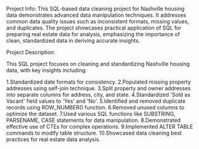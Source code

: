 Project Info:
This SQL-based data cleaning project for Nashville housing data demonstrates advanced data manipulation techniques. It addresses common data quality issues such as inconsistent formats, missing values, and duplicates. The project showcases practical application of SQL for preparing real estate data for analysis, emphasizing the importance of clean, standardized data in deriving accurate insights.

Project Description:

This SQL project focuses on cleaning and standardizing Nashville housing data, with key insights including:

1.Standardized date formats for consistency.
2.Populated missing property addresses using self-join technique.
3.Split property and owner addresses into separate columns for address, city, and state.
4.Standardized 'Sold as Vacant' field values to 'Yes' and 'No'.
5.Identified and removed duplicate records using ROW_NUMBER() function.
6.Removed unused columns to optimize the dataset.
7.Used various SQL functions like SUBSTRING, PARSENAME, CASE statements for data manipulation.
8.Demonstrated effective use of CTEs for complex operations.
9.Implemented ALTER TABLE commands to modify table structure.
10.Showcased data cleaning best practices for real estate data analysis.

